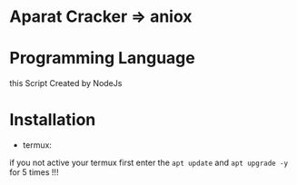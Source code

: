 # Aparat Cracker => aniox 

# Programming Language
this Script Created by NodeJs 

# Installation 

+ termux:

if you not active your termux first enter the `apt update` and `apt upgrade -y` for 5 times !!!
  
